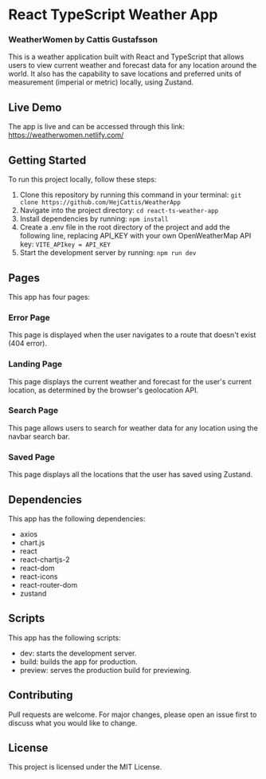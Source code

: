 # React TypeScript Weather App
### WeatherWomen by Cattis Gustafsson
This is a weather application built with React and TypeScript that allows users to view current weather and forecast data for any location around the world. It also has the capability to save locations and preferred units of measurement (imperial or metric) locally, using Zustand.

## Live Demo
The app is live and can be accessed through this link: https://weatherwomen.netlify.com/

## Getting Started
To run this project locally, follow these steps:

1. Clone this repository by running this command in your terminal:
`git clone https://github.com/HejCattis/WeatherApp`
2. Navigate into the project directory:
`cd react-ts-weather-app`
3. Install dependencies by running:
`npm install`
4. Create a .env file in the root directory of the project and add the following line, replacing API_KEY with your own OpenWeatherMap API key:
`VITE_APIkey = API_KEY`
5. Start the development server by running:
`npm run dev`

## Pages
This app has four pages:

### Error Page
This page is displayed when the user navigates to a route that doesn't exist (404 error).

### Landing Page
This page displays the current weather and forecast for the user's current location, as determined by the browser's geolocation API.

### Search Page
This page allows users to search for weather data for any location using the navbar search bar.

### Saved Page
This page displays all the locations that the user has saved using Zustand.

## Dependencies
This app has the following dependencies:

- axios
- chart.js
- react
- react-chartjs-2
- react-dom
- react-icons
- react-router-dom
- zustand

## Scripts
This app has the following scripts:

- dev: starts the development server.
- build: builds the app for production.
- preview: serves the production build for previewing.

## Contributing
Pull requests are welcome. For major changes, please open an issue first to discuss what you would like to change.

## License
This project is licensed under the MIT License.